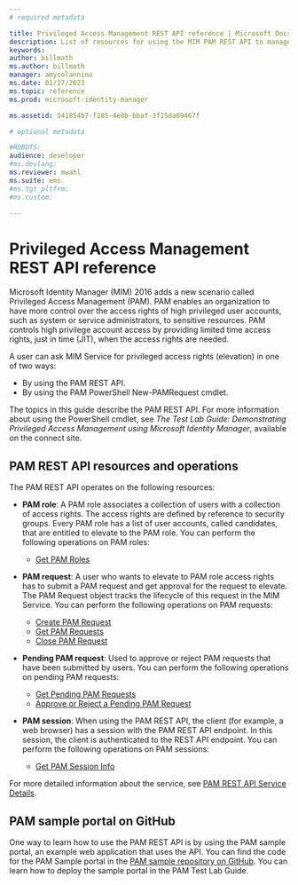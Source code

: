 ```yaml
---
# required metadata

title: Privileged Access Management REST API reference | Microsoft Docs
description: List of resources for using the MIM PAM REST API to manage privileged user accounts.
keywords:
author: billmath
ms.author: billmath
manager: amycolannino
ms.date: 01/27/2023
ms.topic: reference
ms.prod: microsoft-identity-manager

ms.assetid: 541854b7-f285-4e8b-bbaf-3f15da69467f

# optional metadata

#ROBOTS:
audience: developer
#ms.devlang:
ms.reviewer: mwahl
ms.suite: ems
#ms.tgt_pltfrm:
#ms.custom:

---
```


# Privileged Access Management REST API reference
Microsoft Identity Manager (MIM) 2016 adds a new scenario called Privileged Access Management (PAM). PAM enables an organization to have more control over the access rights of high privileged user accounts, such as system or service administrators, to sensitive resources. PAM controls high privilege account access by providing limited time access rights, just in time (JIT), when the access rights are needed.

A user can ask MIM Service for privileged access rights (elevation) in one of two ways:

- By using the PAM REST API.
- By using the PAM PowerShell New-PAMRequest cmdlet.

The topics in this guide describe the PAM REST API. For more information about using the PowerShell cmdlet, see _The Test Lab Guide: Demonstrating Privileged Access Management using Microsoft Identity Manager_, available on the connect site.

## PAM REST API resources and operations
The PAM REST API operates on the following resources:
- **PAM role**: A PAM role associates a collection of users with a collection of access rights. The access rights are defined by reference to security groups.  Every PAM role has a list of user accounts, called candidates, that are entitled to elevate to the PAM role. You can perform the following operations on PAM roles:

    - [Get PAM Roles](privileged-access-management-get-roles.md)

- **PAM request**: A user who wants to elevate to PAM role access rights has to submit a PAM request and get approval for the request to elevate. The PAM Request object tracks the lifecycle of this request in the MIM Service. You can perform the following operations on PAM requests:

    - [Create PAM Request](privileged-access-management-create-request.md)
    - [Get PAM Requests](privileged-access-management-get-requests.md)
    - [Close PAM Request](privileged-access-management-close-request.md)

- **Pending PAM request**: Used to approve or reject PAM requests that have been submitted by users. You can perform the following operations on pending PAM requests:

    - [Get Pending PAM Requests](privileged-access-management-get-pending-requests.md)
    - [Approve or Reject a Pending PAM Request](privileged-access-management-approve-reject-pending-request.md)

- **PAM session**: When using the PAM REST API, the client (for example, a web browser) has a session with the PAM REST API endpoint. In this session, the client is authenticated to the REST API endpoint. You can perform the following operations on PAM sessions:

     - [Get PAM Session Info](privileged-access-management-get-session-info.md)

For more detailed information about the service, see [PAM REST API Service Details](privileged-access-management-rest-api-service-details.md).

## PAM sample portal on GitHub
One way to learn how to use the PAM REST API is by using the PAM sample portal, an example web application that uses the API. You can find the code for the PAM Sample portal in the [PAM sample repository on GitHub](https://go.microsoft.com/fwlink/?LinkID=618550&clcid=0x409). You can learn how to deploy the sample portal in the PAM Test Lab Guide.
